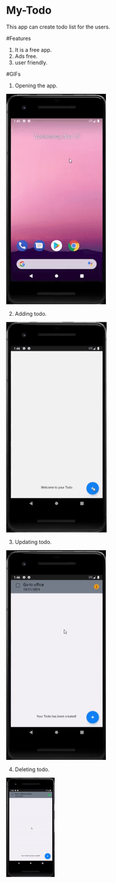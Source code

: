 # My-Todo
This app can create todo list for the users.

#Features
1. It is a free app.
2. Ads free.
3. user friendly.

#GIFs
1. Opening the app.

![](part1.gif)

2. Adding todo.

![](part2.gif)

3. Updating todo.

![](part3.gif)

4. Deleting todo.

![](part4.gif)
